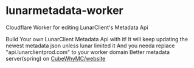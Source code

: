 # lunarmetadata-worker
Cloudflare Worker for editing LunarClient's Metadata Api

Build Your own LunarClient Metadata Api with it!
It will keep updating the newest metadata json unless lunar limited it
And you needa replace "api.lunarclientprod.com" to your worker domain
Better metadata server(spring) on [CubeWhyMC/website](https://github.com/CubeWhyMC/website)
